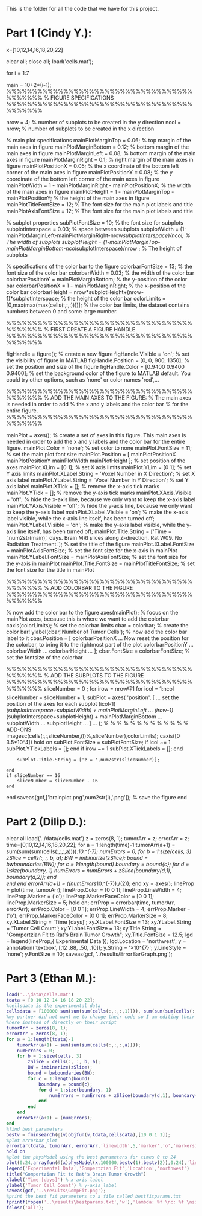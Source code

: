 This is the folder for all the code that we have for this project.

 # Part 1 (Cindy Y.):

x=[10,12,14,16,18,20,22]

clear all;
close all;
load('cells.mat'); 

for i = 1:7
    
main = 10+2*(i-1);
%%%%%%%%%%%%%%%%%%%%%%%%%%%%%%%%%%%%%%%%%%%
% FIGURE SPECIFICATIONS
%%%%%%%%%%%%%%%%%%%%%%%%%%%%%%%%%%%%%%%%%%%

nrow = 4; % number of subplots to be created in the y direction
ncol = nrow;                             % number of subplots to be created in the x direction

% main plot specifications
mainPlotMarginTop = 0.06;       % top margin of the main axes in figure
mainPlotMarginBottom = 0.12;    % bottom margin of the main axes in figure
mainPlotMarginLeft = 0.08;      % bottom margin of the main axes in figure
mainPlotMarginRight = 0.1;      % right margin of the main axes in figure
mainPlotPositionX = 0.05;       % the x coordinate of the bottom left corner of the main axes in figure
mainPlotPositionY = 0.08;       % the y coordinate of the bottom left corner of the main axes in figure
mainPlotWidth = 1 - mainPlotMarginRight - mainPlotPositionX; % the width of the main axes in figure
mainPlotHeight = 1 - mainPlotMarginTop - mainPlotPositionY; % the height of the main axes in figure
mainPlotTitleFontSize = 12;     % The font size for the main plot labels and title
mainPlotAxisFontSize = 12;      % The font size for the main plot labels and title

% subplot properties
subPlotFontSize = 10;     % the font size for subplots
subplotInterspace = 0.03; % space between subplots
subplotWidth = (1-mainPlotMarginLeft-mainPlotMarginRight-nrow*subplotInterspace)/ncol;   % The width of subplots
subplotHeight = (1-mainPlotMarginTop-mainPlotMarginBottom-ncol*subplotInterspace)/nrow ; % The height of subplots

% specifications of the color bar to the figure
colorbarFontSize = 13;                                           % the font size of the color bar
colorbarWidth = 0.03;                                            % the width of the color bar
colorbarPositionY = mainPlotMarginBottom;                        % the y-position of the color bar
colorbarPositionX = 1 - mainPlotMarginRight;                     % the x-position of the color bar
colorbarHeight = nrow*subplotHeight+(nrow-1)*subplotInterspace;  % the height of the color bar
colorLimits = [0,max(max(max(cells(:,:,:))))];                    % the color bar limits, the dataset contains numbers between 0 and some large number.

%%%%%%%%%%%%%%%%%%%%%%%%%%%%%%%%%%%%%%%%%%%
% FIRST CREATE A FIGURE HANDLE
%%%%%%%%%%%%%%%%%%%%%%%%%%%%%%%%%%%%%%%%%%%

figHandle = figure();                           % create a new figure
figHandle.Visible = 'on';                       % set the visibility of figure in MATLAB
figHandle.Position = [0, 0, 900, 1350];         % set the position and size of the figure
figHandle.Color = [0.9400 0.9400 0.9400];       % set the background color of the figure to MATLAB default. You could try other options, such as 'none' or color names 'red',...

%%%%%%%%%%%%%%%%%%%%%%%%%%%%%%%%%%%%%%%%%%%
% ADD THE MAIN AXES TO THE FIGURE: 
% The main axes is needed in order to add
% the x and y labels and the color bar
% for the entire figure.
%%%%%%%%%%%%%%%%%%%%%%%%%%%%%%%%%%%%%%%%%%%

mainPlot = axes();              % create a set of axes in this figure. This main axes is needed in order to add the x and y labels and the color bar for the entire figure.
mainPlot.Color = 'none';        % set color to none
mainPlot.FontSize = 11;         % set the main plot font size
mainPlot.Position = [ mainPlotPositionX mainPlotPositionY mainPlotWidth mainPlotHeight ]; % set position of the axes
mainPlot.XLim = [0 1];          % set X axis limits
mainPlot.YLim = [0 1];          % set Y axis limits
mainPlot.XLabel.String = 'Voxel Number in X Direction'; % set X axis label
mainPlot.YLabel.String = 'Voxel Number in Y Direction'; % set Y axis label
mainPlot.XTick = [];            % remove the x-axis tick marks
mainPlot.YTick = [];            % remove the y-axis tick marks
mainPlot.XAxis.Visible = 'off'; % hide the x-axis line, because we only want to keep the x-axis label
mainPlot.YAxis.Visible = 'off'; % hide the y-axis line, because we only want to keep the y-axis label
mainPlot.XLabel.Visible = 'on'; % make the x-axis label visible, while the x-axis line itself, has been turned off;
mainPlot.YLabel.Visible = 'on'; % make the y-axis label visible, while the y-axis line itself, has been turned off;
mainPlot.Title.String = ['Time = ',num2str(main),' days. Brain MRI slices along Z-direction, Rat W09. No Radiation Treatment.']; % set the title of the figure
mainPlot.XLabel.FontSize = mainPlotAxisFontSize; % set the font size for the x-axis in mainPlot
mainPlot.YLabel.FontSize = mainPlotAxisFontSize; % set the font size for the y-axis in mainPlot
mainPlot.Title.FontSize = mainPlotTitleFontSize; % set the font size for the title in mainPlot

%%%%%%%%%%%%%%%%%%%%%%%%%%%%%%%%%%%%%%%%%%%
% ADD COLORBAR TO THE FIGURE
%%%%%%%%%%%%%%%%%%%%%%%%%%%%%%%%%%%%%%%%%%%

% now add the color bar to the figure
axes(mainPlot);                       % focus on the mainPlot axes, because this is where we want to add the colorbar
caxis(colorLimits);                   % set the colorbar limits
cbar = colorbar;                      % create the color bar!
ylabel(cbar,'Number of Tumor Cells'); % now add the color bar label to it
cbar.Position = [ colorbarPositionX ... Now reset the position for the colorbar, to bring it to the rightmost part of the plot
                  colorbarPositionY ...
                  colorbarWidth ...
                  colorbarHeight ...
                ];
cbar.FontSize = colorbarFontSize;     % set the fontsize of the colorbar

%%%%%%%%%%%%%%%%%%%%%%%%%%%%%%%%%%%%%%%%%%%
% ADD THE SUBPLOTS TO THE FIGURE
%%%%%%%%%%%%%%%%%%%%%%%%%%%%%%%%%%%%%%%%%%%
sliceNumber = 0 ;
for irow = nrow:-1:1
    for icol = 1:ncol
        sliceNumber = sliceNumber + 1;
        subPlot = axes( 'position', [ ... set the position of the axes for each subplot
                                      (icol-1)*(subplotInterspace+subplotWidth) + mainPlotMarginLeft ...
                                      (irow-1)*(subplotInterspace+subplotHeight) + mainPlotMarginBottom ...
                                      subplotWidth ...
                                      subplotHeight ...
                                    ] ...
                      );
% % % % % % % % % % % % % ADD-ONS   
        imagesc(cells(:,:,sliceNumber,i))%,sliceNumber),colorLimits);
        caxis([0 3.5*10^4])
        hold on
        subPlot.FontSize = subPlotFontSize;
        if icol ~= 1
            subPlot.YTickLabels = [];
        end
        if irow ~= 1
            subPlot.XTickLabels = [];
        end
    
        subPlot.Title.String = ['z = ',num2str(sliceNumber)];
 
    end
    if sliceNumber == 16 
        sliceNumber = sliceNumber - 16
    end
end
saveas(gcf,['brainplot.png',num2str(i),'.png']);        % save the figure
end


# Part 2 (Dilip D.):

clear all
load('../data/cells.mat')
z = zeros(8, 1);
tumorArr = z;
errorArr = z;
time=[0,10,12,14,16,18,20,22];
for a = 1:length(time)-1 
    tumorArr(a+1) = sum(sum(sum(cells(:,:,:,a)))).*10.^(-7); 
    numErrors = 0;
    for b = 1:size(cells, 3)
        zSlice = cells(:, :, b, a);
        BW = imbinarize(zSlice);
        bound = bwboundaries(BW);
        for c = 1:length(bound)
            boundary = bound{c};
            for d = 1:size(boundary, 1)
                numErrors = numErrors + zSlice(boundary(d,1), boundary(d,2));
            end                
        end
    end
    errorArr(a+1) = ((numErrors*10.^(-7))./(2));
end
xy = axes(); 
lineProp = plot(time, tumorArr);
lineProp.Color = [0 0 1];
lineProp.LineWidth = 4;
lineProp.Marker = ('o');
lineProp.MarkerFaceColor = [0 0 1];
lineProp.MarkerSize = 5;
hold on;
errProp = errorbar(time, tumorArr, errorArr);
errProp.Color = [0 0 1];
errProp.LineWidth = 4;
errProp.Marker = ('o');
errProp.MarkerFaceColor = [0 0 1];
errProp.MarkerSize = 8;
xy.XLabel.String = 'Time [days]';
xy.XLabel.FontSize = 13;
xy.YLabel.String = 'Tumor Cell Count';
xy.YLabel.FontSize = 13;
xy.Title.String = "Gompertzian Fit to Rat's Brain Tumor Growth";
xy.Title.FontSize = 12.5;
lgd = legend(lineProp,{'Experimental Data'});
lgd.Location = 'northwest';
y = annotation('textbox', [.12 .88, .50, .10]);
y.String = '×10^{7}';
y.LineStyle = 'none';
y.FontSize = 10;
saveas(gcf, '../results/ErrorBarGraph.png');

# Part 3 (Ethan M.):

```Matlab
load('..\data\cells.mat')
tdata = [0 10 12 14 16 18 20 22];
%cellsdata is the experimental data
cellsdata = [100000 sum(sum(sum(cells(:,:,:,1)))), sum(sum(sum(cells(:,:,:,2)))), sum(sum(sum(cells(:,:,:,3)))), sum(sum(sum(cells(:,:,:,4)))), sum(sum(sum(cells(:,:,:,5)))), sum(sum(sum(cells(:,:,:,6)))), sum(sum(sum(cells(:,:,:,7))))];
%my partner did not want me to change their code so I am editing their code
%here instead of directly on their script
tumorArr = zeros(8, 1);
errorArr = zeros(8, 1);
for a = 1:length(tdata)-1 
    tumorArr(a+1) = sum(sum(sum(cells(:,:,:,a)))); 
    numErrors = 0;
    for b = 1:size(cells, 3)
        zSlice = cells(:, :, b, a);
        BW = imbinarize(zSlice);
        bound = bwboundaries(BW);
        for c = 1:length(bound)
            boundary = bound{c};
            for d = 1:size(boundary, 1)
                numErrors = numErrors + zSlice(boundary(d,1), boundary(d,2));
            end                
        end
    end
    errorArr(a+1) = (numErrors);
end
%find best parameters
bestv = fminsearch(@(v)objfun(v,tdata,cellsdata),[10 0.1 1]);
%plot errorbar plot
errorbar(tdata, tumorArr, errorArr,'linewidth',5,'marker','o','markersize',8,'color',[0 0 1],'markerfacecolor',[0 0 1])
hold on
%plot the physModel using the best parameters for times 0 to 24
plot(0:24,arrayfun(@(x)physModel(x,100000,bestv(1),bestv(2)),0:24),'linewidth',3,'color','red');
legend('Experimental Data','Gompertzian Fit','Location','northwest')
title("Gompertzian Fit to Rat's Brain Tumor Growth")
xlabel('Time [days]') % x-axis label
ylabel('Tumor Cell Count') % y-axis label
saveas(gcf,'..\results\GompFit.png');
%print the best fit parameters to a file called bestfitparams.txt
fprintf(fopen('..\results\bestparams.txt','w'),'lambda: %f \nc: %f \nsigma: %f \n',bestv);
fclose('all');
```